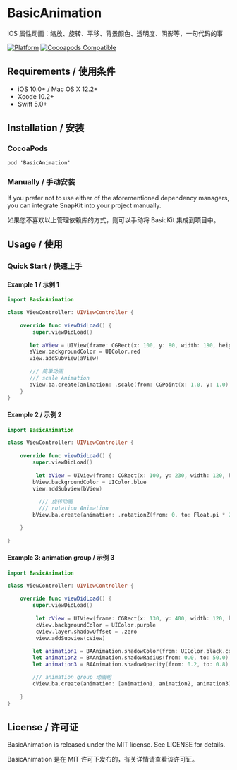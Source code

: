 # BasicAnimation

iOS 属性动画：缩放、旋转、平移、背景颜色、透明度、阴影等，一句代码的事

[![Platform](https://img.shields.io/cocoapods/p/BasicAnimation.svg?style=flat)](https://github.com/ZuopanYao/BasicAnimation)
[![Cocoapods Compatible](https://img.shields.io/cocoapods/v/BasicAnimation.svg)](https://cocoapods.org/pods/BasicAnimation)

## Requirements / 使用条件

- iOS 10.0+ / Mac OS X 12.2+ 
- Xcode 10.2+
- Swift 5.0+


## Installation / 安装

### CocoaPods

```
pod 'BasicAnimation'
```

### Manually / 手动安装

If you prefer not to use either of the aforementioned dependency managers, you can integrate SnapKit into your project manually.

如果您不喜欢以上管理依赖库的方式，则可以手动将 BasicKit 集成到项目中。


## Usage / 使用

### Quick Start / 快速上手

#### Example 1 / 示例 1

```swift
import BasicAnimation

class ViewController: UIViewController {
    
    override func viewDidLoad() {
        super.viewDidLoad()
        
       let aView = UIView(frame: CGRect(x: 100, y: 80, width: 180, height: 80))
       aView.backgroundColor = UIColor.red
       view.addSubview(aView)
       
       /// 简单动画 
       /// scale Animation
       aView.ba.create(animation: .scale(from: CGPoint(x: 1.0, y: 1.0), to: CGPoint(x: 0.4, y: 0.5))).delay(2.0).run()
    }
}
```

#### Example 2 / 示例 2

```swift
import BasicAnimation

class ViewController: UIViewController {
    
    override func viewDidLoad() {
        super.viewDidLoad()
        
         let bView = UIView(frame: CGRect(x: 100, y: 230, width: 120, height: 120))
        bView.backgroundColor = UIColor.blue
        view.addSubview(bView)
        
          /// 旋转动画
          /// rotation Animation
        bView.ba.create(animation: .rotationZ(from: 0, to: Float.pi * 2.0)).duration(1.0).repeatCount(999).timingCurve(.linear).run()

    }
    
}
```

#### Example 3: animation group  / 示例 3

```swift
import BasicAnimation

class ViewController: UIViewController {
    
    override func viewDidLoad() {
        super.viewDidLoad()
        
         let cView = UIView(frame: CGRect(x: 130, y: 400, width: 120, height: 120))
         cView.backgroundColor = UIColor.purple
         cView.layer.shadowOffset = .zero
         view.addSubview(cView)
         
        let animation1 = BAAnimation.shadowColor(from: UIColor.black.cgColor, to: UIColor.green.cgColor).create()
        let animation2 = BAAnimation.shadowRadius(from: 0.0, to: 50.0).create()
        let animation3 = BAAnimation.shadowOpacity(from: 0.2, to: 0.8).create()

		/// animation group 动画组
        cView.ba.create(animation: [animation1, animation2, animation3]).delay(3.0).duration(2.0).repeatCount(9999).isReverses(true).run()
        
    }
}
```


## License / 许可证

BasicAnimation is released under the MIT license. See LICENSE for details.

BasicAnimation 是在 MIT 许可下发布的，有关详情请查看该许可证。